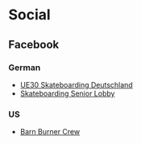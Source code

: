 # Social

## Facebook

### German

* [UE30 Skateboarding Deutschland](https://www.facebook.com/groups/2246442118971997/)
* [Skateboarding Senior Lobby](https://www.facebook.com/groups/SK8SL/)

### US

* [Barn Burner Crew](https://www.facebook.com/groups/odsbbc)
